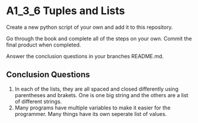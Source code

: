 # A1_3_6 Tuples and Lists

Create a new python script of your own and add it to this repository. 

Go through the book and complete all of the steps on your own. Commit the final product when completed.

Answer the conclusion questions in your branches README.md.

## Conclusion Questions
1. In each of the lists, they are all  spaced and closed differently using parentheses and brakets. One is one big string and the others are a list of different strings.
2. Many programs have multiple variables to make it easier for the programmer. Many things have its own seperate list of values.
